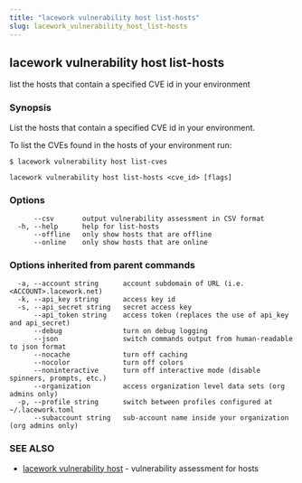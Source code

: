```yaml
---
title: "lacework vulnerability host list-hosts"
slug: lacework_vulnerability_host_list-hosts
---
```


## lacework vulnerability host list-hosts

list the hosts that contain a specified CVE id in your environment

### Synopsis

List the hosts that contain a specified CVE id in your environment.

To list the CVEs found in the hosts of your environment run:

    $ lacework vulnerability host list-cves

```
lacework vulnerability host list-hosts <cve_id> [flags]
```

### Options

```
      --csv       output vulnerability assessment in CSV format
  -h, --help      help for list-hosts
      --offline   only show hosts that are offline
      --online    only show hosts that are online
```

### Options inherited from parent commands

```
  -a, --account string      account subdomain of URL (i.e. <ACCOUNT>.lacework.net)
  -k, --api_key string      access key id
  -s, --api_secret string   secret access key
      --api_token string    access token (replaces the use of api_key and api_secret)
      --debug               turn on debug logging
      --json                switch commands output from human-readable to json format
      --nocache             turn off caching
      --nocolor             turn off colors
      --noninteractive      turn off interactive mode (disable spinners, prompts, etc.)
      --organization        access organization level data sets (org admins only)
  -p, --profile string      switch between profiles configured at ~/.lacework.toml
      --subaccount string   sub-account name inside your organization (org admins only)
```

### SEE ALSO

* [lacework vulnerability host](lacework_vulnerability_host.md)	 - vulnerability assessment for hosts

